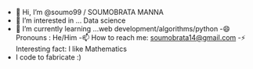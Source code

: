 - 👋 Hi, I’m @soumo99 / SOUMOBRATA MANNA 
- 👀 I’m interested in ... Data science 
- 🌱 I’m currently learning ...web development/algorithms/python
-😄 Pronouns : He/Him
-📫 How to reach me: soumobrata14@gmail.com
-⚡ Interesting fact: I like Mathematics 
- I code to fabricate :)




<!---
soumo99/soumo99 is a ✨ special ✨ repository because its `README.md` (this file) appears on your GitHub profile.
You can click the Preview link to take a look at your changes.
--->

